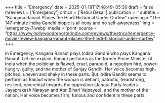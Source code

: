 +++
title = 'Emergency'
date = 2025-01-18T17:48:49+05:30
draft = false
mreviews = ['Emergency']
critics = ['Rahul Desai']
publication = ''
subtitle = "Kangana Ranaut Places the Hindi Historical Under Curfew"
opening = "The 147-minute Indira Gandhi biopic is all irony and no self-awareness"
img = 'emergency-7.webp'
media = 'print'
source = "https://www.hollywoodreporterindia.com/reviews/theatrical/emergency-movie-review-kangana-ranaut-places-the-hindi-historical-under-curfew"
+++

In Emergency, Kangana Ranaut plays Indira Gandhi who plays Kangana Ranaut. Let me explain. Ranaut performs as the former Prime Minister of India when the politician is flawed, cruel, paranoid, a nepotism hire, power-hungry, guilty, and the mother of Sanjay Gandhi. Her voice becomes high-pitched, uneven and shaky in these parts. But Indira Gandhi seems to perform as Ranaut when the woman is defiant, patriotic, headstrong, resilient, reverential towards the opposition (Janata Party leaders Jayaprakash Narayan and Atal Bihari Vajpayee), and the mother of the nation. Her voice becomes firm, furious and confident in these parts.
